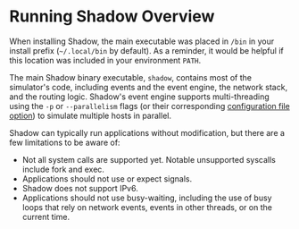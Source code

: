 # Running Shadow Overview

When installing Shadow, the main executable was placed in `/bin` in your install
prefix (`~/.local/bin` by default). As a reminder, it would be helpful if this
location was included in your environment `PATH`.

The main Shadow binary executable, `shadow`, contains most of the simulator's
code, including events and the event engine, the network stack, and the routing
logic. Shadow's event engine supports multi-threading using the `-p` or
`--parallelism` flags (or their corresponding [configuration file
option](shadow_config_spec.md#generalparallelism)) to simulate multiple hosts
in parallel.

Shadow can typically run applications without modification, but there are a few
limitations to be aware of:

 - Not all system calls are supported yet. Notable unsupported syscalls include
   fork and exec.
 - Applications should not use or expect signals.
 - Shadow does not support IPv6.
 - Applications should not use busy-waiting, including the use of busy loops
   that rely on network events, events in other threads, or on the current
   time.
